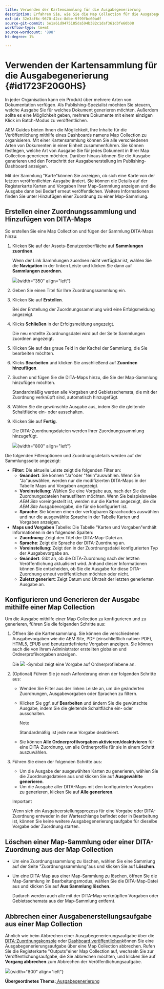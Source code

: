 ```yaml
---
title: Verwenden der Kartensammlung für die Ausgabegenerierung
description: Erfahren Sie, wie Sie die Map Collection für die Ausgabegenerierung verwenden.
exl-id: 32e3af6c-9670-42cc-8dbe-9f99fbc60adf
source-git-commit: be1a61d9475185da594b382c1daf361d3fe60b08
workflow-type: tm+mt
source-wordcount: '898'
ht-degree: 1%

---
```


# Verwenden der Kartensammlung für die Ausgabegenerierung {#id1723F20G0HS}

In jeder Organisation kann ein Produkt über mehrere Arten von Dokumentation verfügen. Als Publishing-Spezialist möchten Sie steuern, welche Ausgabe Sie für welches Dokument generieren möchten. Außerdem sollte es eine Möglichkeit geben, mehrere Dokumente mit einem einzigen Klick im Batch-Modus zu veröffentlichen.

AEM Guides bieten Ihnen die Möglichkeit, Ihre Inhalte für die Veröffentlichung mithilfe eines Dashboards namens Map Collection zu organisieren. Mit einer Kartensammlung können Sie alle verschiedenen Arten von Dokumenten in einer Einheit zusammenführen. Sie können festlegen, welche Art von Ausgabe Sie für jedes Dokument in Ihrer Map Collection generieren möchten. Darüber hinaus können Sie die Ausgabe generieren und den Fortschritt der Ausgabenerstellung im Publishing-Dashboard anzeigen.

Mit der Sammlung &quot;Karte&quot;können Sie anzeigen, ob sich eine Karte von der letzten veröffentlichten Ausgabe ändert. Sie können die Details auf der Registerkarte Karten und Vorgaben Ihrer Map-Sammlung anzeigen und die Ausgabe dann bei Bedarf erneut veröffentlichen. Weitere Informationen finden Sie unter Hinzufügen einer Zuordnung zu einer Map-Sammlung.

## Erstellen einer Zuordnungssammlung und Hinzufügen von DITA-Maps

So erstellen Sie eine Map Collection und fügen der Sammlung DITA-Maps hinzu:

1. Klicken Sie auf der Assets-Benutzeroberfläche auf **Sammlungen zuordnen**.

   Wenn der Link Sammlungen zuordnen nicht verfügbar ist, wählen Sie die **Navigation** in der linken Leiste und klicken Sie dann auf **Sammlungen zuordnen**.

   ![](images/access-map-collection-left-rail.png){width="350" align="left"}

1. Geben Sie einen Titel für Ihre Zuordnungssammlung ein.
1. Klicken Sie auf **Erstellen**.

   Bei der Erstellung der Zuordnungssammlung wird eine Erfolgsmeldung angezeigt.

1. Klicks **Schließen** in der Erfolgsmeldung angezeigt.

   Die neu erstellte Zuordnungsdatei wird auf der Seite Sammlungen zuordnen angezeigt.

1. Klicken Sie auf das graue Feld in der Kachel der Sammlung, die Sie bearbeiten möchten.
1. Klicks **Bearbeiten** und klicken Sie anschließend auf **Zuordnen hinzufügen**.
1. Suchen und fügen Sie die DITA-Maps hinzu, die Sie der Map-Sammlung hinzufügen möchten.

   Standardmäßig werden alle Vorgaben und Gebietsschemata, die mit der Zuordnung verknüpft sind, automatisch hinzugefügt.

1. Wählen Sie die gewünschte Ausgabe aus, indem Sie die gleitende Schaltfläche ein- oder ausschalten.
1. Klicken Sie auf **Fertig**.

   Die DITA-Zuordnungsdateien werden Ihrer Zuordnungssammlung hinzugefügt.

   ![](images/maps_presets_62_63.png){width="800" align="left"}

Die folgenden Filteroptionen und Zuordnungsdetails werden auf der Sammlungsseite angezeigt:

- **Filter:** Die aktuelle Leiste zeigt die folgenden Filter an:
   - **Geändert**: Sie können &quot;Ja&quot;oder &quot;Nein&quot;auswählen. Wenn Sie &quot;Ja&quot;auswählen, werden nur die modifizierten DITA-Maps in der Tabelle Maps und Vorgaben angezeigt.
   - **Voreinstellung**: Wählen Sie eine Vorgabe aus, nach der Sie die Zuordnungsdateien herausfiltern möchten. Wenn Sie beispielsweise *AEM Site* voreingestellt ist, werden nur die Karten angezeigt, die die *AEM Site* Ausgabevorgabe, die für sie konfiguriert ist.
   - **Sprache**: Sie können einen der verfügbaren Sprachcodes auswählen und nur die ausgewählte Sprache in der Tabelle Karten und Vorgaben anzeigen.
- **Maps und Vorgaben** Tabelle: Die Tabelle &quot;Karten und Vorgaben&quot;enthält Informationen in den folgenden Spalten:
   - **Zuordnung**: Zeigt den Titel der DITA-Map-Datei an.
   - **Sprache**: Zeigt die Sprache der DITA-Zuordnung an.
   - **Voreinstellung**: Zeigt den in der Zuordnungsdatei konfigurierten Typ der Ausgabevorgabe an.
   - **Geändert**: Gibt an, ob die DITA-Zuordnung nach der letzten Veröffentlichung aktualisiert wird. Anhand dieser Informationen können Sie entscheiden, ob Sie die Ausgabe für diese DITA-Zuordnung erneut veröffentlichen möchten oder nicht.
   - **Zuletzt generiert**: Zeigt Datum und Uhrzeit der letzten generierten Ausgabe an.

## Konfigurieren und Generieren der Ausgabe mithilfe einer Map Collection

Um die Ausgabe mithilfe einer Map Collection zu konfigurieren und zu generieren, führen Sie die folgenden Schritte aus:

1. Öffnen Sie die Kartensammlung. Sie können die verschiedenen Ausgabevorgaben wie die AEM Site, PDF (einschließlich nativer PDF), HTML5, EPUB und benutzerdefinierte Vorgaben anzeigen. Sie können auch die von Ihrem Administrator erstellten globalen und Ordnerprofilvorgaben anzeigen.

   Die ![](images/global-preset-icon.svg) -Symbol zeigt eine Vorgabe auf Ordnerprofilebene an.
1. \(Optional\) Führen Sie je nach Anforderung einen der folgenden Schritte aus:
   - Wenden Sie Filter aus der linken Leiste an, um die geänderten Zuordnungen, Ausgabevorgaben oder Sprachen zu filtern.
   - Klicken Sie ggf. auf **Bearbeiten** und ändern Sie die gewünschte Ausgabe, indem Sie die gleitende Schaltfläche ein- oder ausschalten.



     >[!NOTE]
     >  
     > Standardmäßig ist jede neue Vorgabe deaktiviert.

   - Sie können **Alle Ordnerprofilvorgaben aktivieren/deaktivieren** für eine DITA-Zuordnung, um alle Ordnerprofile für sie in einem Schritt auszuwählen.


1. Führen Sie einen der folgenden Schritte aus:

   - Um die Ausgabe der ausgewählten Karten zu generieren, wählen Sie die Zuordnungsdateien aus und klicken Sie auf **Ausgewählte generieren**.
   - Um die Ausgabe aller DITA-Maps mit den konfigurierten Vorgaben zu generieren, klicken Sie auf **Alle generieren**.
   >[!IMPORTANT]
   >
   > Wenn sich ein Ausgabeerstellungsprozess für eine Vorgabe oder DITA-Zuordnung entweder in der Warteschlange befindet oder in Bearbeitung ist, können Sie keine weitere Ausgabegenerierungsaufgabe für dieselbe Vorgabe oder Zuordnung starten.


## Löschen einer Map-Sammlung oder einer DITA-Zuordnung aus der Map Collection

- Um eine Zuordnungssammlung zu löschen, wählen Sie eine Sammlung auf der Seite &quot;Zuordnungssammlung&quot;aus und klicken Sie auf **Löschen**.
- Um eine DITA-Map aus einer Map-Sammlung zu löschen, öffnen Sie die Map-Sammlung im Bearbeitungsmodus, wählen Sie die DITA-Map-Datei aus und klicken Sie auf **Aus Sammlung löschen**.

  Dadurch werden auch alle mit der DITA-Map verknüpften Vorgaben oder Gebietsschemata aus der Map-Sammlung entfernt.


## Abbrechen einer Ausgabenerstellungsaufgabe aus einer Map Collection

Ähnlich wie beim Abbrechen einer Ausgabegenerierungsaufgabe über die [DITA-Zuordnungskonsole](generate-output-for-a-dita-map.md#id2061H100T5Z) oder [Dashboard veröffentlichen](generate-output-publish-dashboard.md#)können Sie eine Ausgabegenerierungsaufgabe über eine Map Collection abbrechen. Rufen Sie die Registerkarte &quot;Outputs&quot;einer Map Collection auf, wechseln Sie zur Veröffentlichungsaufgabe, die Sie abbrechen möchten, und klicken Sie auf **Vorgang abbrechen** zum Abbrechen der Veröffentlichungsaufgabe.

![](images/cancel-publish-task-map-collection.png){width="800" align="left"}

**Übergeordnetes Thema:**[ Ausgabegenerierung](generate-output.md)
